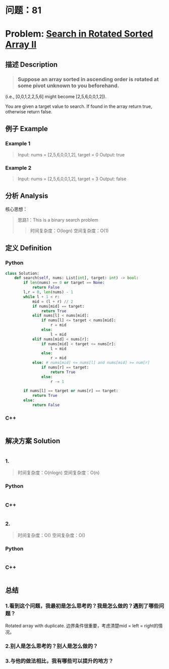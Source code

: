 
# 问题：81
# Problem: [Search in Rotated Sorted Array II](https://leetcode.com/problems/search-in-rotated-sorted-array-ii/description/)

## 描述 Description
> ### Suppose an array sorted in ascending order is rotated at some pivot unknown to you beforehand.

(i.e., [0,0,1,2,2,5,6] might become [2,5,6,0,0,1,2]).

You are given a target value to search. If found in the array return true, otherwise return false.

> ### 

## 例子 Example
### Example 1

> Input: nums = [2,5,6,0,0,1,2], target = 0
Output: true
### Example 2
> Input: nums = [2,5,6,0,0,1,2], target = 3
Output: false

## 分析 Analysis

核心思想：
> 思路1：This is a binary search problem
>> 时间复杂度：O(logn)
>> 空间复杂度：O(1)


## 定义 Definition

### Python


```python
class Solution:
    def search(self, nums: List[int], target: int) -> bool:
        if len(nums) == 0 or target == None:
            return False
        l,r = 0, len(nums) - 1
        while l + 1 < r:
            mid = (l + r) // 2
            if nums[mid] == target:
                return True
            elif nums[l] < nums[mid]:
                if nums[l] <= target < nums[mid]:
                    r = mid
                else:
                    l = mid
            elif nums[mid] < nums[r]:
                if nums[mid] < target <= nums[r]:
                    l = mid
                else:
                    r = mid
            else: # nums[mid] <= nums[l] and nums[mid] >= num[r] 
                if nums[r] == target:
                    return True
                else:
                    r -= 1
        
        if nums[l] == target or nums[r] == target:
            return True
        else:
            return False

```

### C++

```c++

```


## 解决方案 Solution
```

```
### 1.

> 时间复杂度：O(nlogn)
> 空间复杂度：O(n)

### Python


```python
```

### C++

```c++

```


### 2.

> 时间复杂度：O()
> 空间复杂度：O()

### Python


```python

```

### C++

```c++

```



## 总结

### 1.看到这个问题，我最初是怎么思考的？我是怎么做的？遇到了哪些问题？

Rotated array with duplicate. 边界条件很重要，考虑清楚mid = left = right的情况。

### 2.别人是怎么思考的？别人是怎么做的？


### 3.与他的做法相比，我有哪些可以提升的地方？



```python

```
